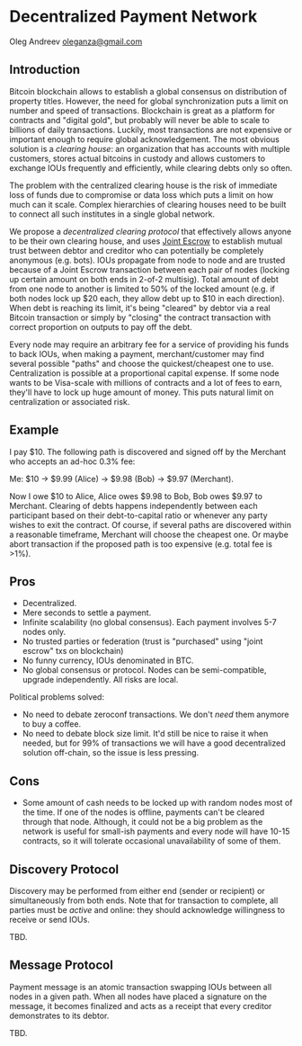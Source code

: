 Decentralized Payment Network
=============================

Oleg Andreev <oleganza@gmail.com>

Introduction
------------

Bitcoin blockchain allows to establish a global consensus on distribution of property titles. However, the need for global synchronization puts a limit on number and speed of transactions. Blockchain is great as a platform for contracts and "digital gold", but probably will never be able to scale to billions of daily transactions. Luckily, most transactions are not expensive or important enough to require global acknowledgement. The most obvious solution is a *clearing house*: an organization that has accounts with multiple customers, stores actual bitcoins in custody and allows customers to exchange IOUs frequently and efficiently, while clearing debts only so often.

The problem with the centralized clearing house is the risk of immediate loss of funds due to compromise or data loss which puts a limit on how much can it scale. Complex hierarchies of clearing houses need to be built to connect all such institutes in a single global network.

We propose a *decentralized clearing protocol* that effectively allows anyone to be their own clearing house, and uses [Joint Escrow](JointEscrow.md) to establish mutual trust between debtor and creditor who can potentially be completely anonymous (e.g. bots). IOUs propagate from node to node and are trusted because of a Joint Escrow transaction between each pair of nodes (locking up certain amount on both ends in 2-of-2 multisig). Total amount of debt from one node to another is limited to 50% of the locked amount (e.g. if both nodes lock up $20 each, they allow debt up to $10 in each direction). When debt is reaching its limit, it's being "cleared" by debtor via a real Bitcoin transaction or simply by "closing" the contract transaction with correct proportion on outputs to pay off the debt.

Every node may require an arbitrary fee for a service of providing his funds to back IOUs, when making a payment, merchant/customer may find several possible "paths" and choose the quickest/cheapest one to use. Centralization is possible at a proportional capital expense. If some node wants to be Visa-scale with millions of contracts and a lot of fees to earn, they'll have to lock up huge amount of money. This puts natural limit on centralization or associated risk. 

Example
-------

I pay $10. The following path is discovered and signed off by the Merchant who accepts an ad-hoc 0.3% fee:

Me: $10 -> $9.99 (Alice) -> $9.98 (Bob) -> $9.97 (Merchant).

Now I owe $10 to Alice, Alice owes $9.98 to Bob, Bob owes $9.97 to Merchant. Clearing of debts happens independently between each participant based on their debt-to-capital ratio or whenever any party wishes to exit the contract. Of course, if several paths are discovered within a reasonable timeframe, Merchant will choose the cheapest one. Or maybe abort transaction if the proposed path is too expensive (e.g. total fee is >1%).

Pros
----

* Decentralized.
* Mere seconds to settle a payment.
* Infinite scalability (no global consensus). Each payment involves 5-7 nodes only.
* No trusted parties or federation (trust is "purchased" using "joint escrow" txs on blockchain)
* No funny currency, IOUs denominated in BTC.
* No global consensus or protocol. Nodes can be semi-compatible, upgrade independently. All risks are local.

Political problems solved:

* No need to debate zeroconf transactions. We don't *need* them anymore to buy a coffee.
* No need to debate block size limit. It'd still be nice to raise it when needed, but for 99% of transactions we will have a good decentralized solution off-chain, so the issue is less pressing.

Cons
----

* Some amount of cash needs to be locked up with random nodes most of the time. If one of the nodes is offline, payments can't be cleared through that node. Although, it could not be a big problem as the network is useful for small-ish payments and every node will have 10-15 contracts, so it will tolerate occasional unavailability of some of them. 


Discovery Protocol
------------------

Discovery may be performed from either end (sender or recipient) or simultaneously from both ends. Note that for transaction to complete, all parties must be *active* and online: they should acknowledge willingness to receive or send IOUs.

TBD.

Message Protocol
----------------

Payment message is an atomic transaction swapping IOUs between all nodes in a given path. When all nodes have placed a signature on the message, it becomes finalized and acts as a receipt that every creditor demonstrates to its debtor.

TBD.

